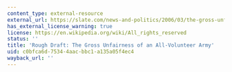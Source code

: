 ```yaml
---
content_type: external-resource
external_url: https://slate.com/news-and-politics/2006/03/the-gross-unfairness-of-an-all-volunteer-army.html
has_external_license_warning: true
license: https://en.wikipedia.org/wiki/All_rights_reserved
status: ''
title: 'Rough Draft: The Gross Unfairness of an All-Volunteer Army'
uid: c0bfca6d-7534-4aac-bbc1-a135a05f4ec4
wayback_url: ''
---
```

